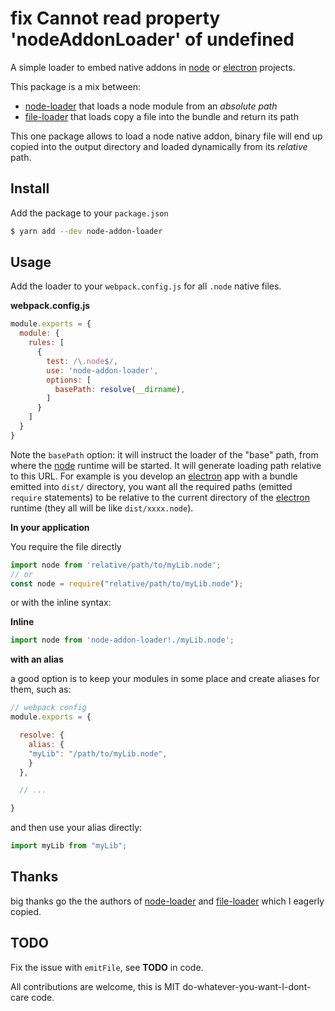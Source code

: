 # fix Cannot read property 'nodeAddonLoader' of undefined 

A simple loader to embed native addons in [node] or [electron] projects.

This package is a mix between:

- [node-loader] that loads a node module from an _absolute path_
- [file-loader] that loads copy a file into the bundle and return its path

This one package allows to load a node native addon, binary file will end up copied into the output directory and loaded dynamically from its _relative_ path.

## Install

Add the package to your `package.json`

```bash
$ yarn add --dev node-addon-loader
```

## Usage

Add the loader to your `webpack.config.js` for all `.node` native files.

**webpack.config.js**
```js
module.exports = {
  module: {
    rules: [
      {
        test: /\.node$/,
        use: 'node-addon-loader',
        options: [
          basePath: resolve(__dirname),
        ]
      }
    ]
  }
}
```

Note the `basePath` option: it will instruct the loader of the "base" path, from where the [node] runtime will be started. It will generate loading path relative to this URL.
For example is you develop an [electron] app with a bundle emitted into `dist/` directory, you want all the required paths (emitted `require` statements) to be relative to the current directory of the [electron] runtime (they all will be like `dist/xxxx.node`).

**In your application**

You require the file directly

```js
import node from 'relative/path/to/myLib.node';
// or
const node = require("relative/path/to/myLib.node");
```

or with the inline syntax:

**Inline**
```js
import node from 'node-addon-loader!./myLib.node';
```

**with an alias**

a good option is to keep your modules in some place and create aliases for them, such as:

```js
// webpack config
module.exports = {

  resolve: {
    alias: {
    "myLib": "/path/to/myLib.node",
    }
  },

  // ...

}
```

and then use your alias directly:

```js
import myLib from "myLib";
```

## Thanks

big thanks go the the authors of [node-loader] and [file-loader] which I eagerly copied.

## TODO

Fix the issue with `emitFile`, see **TODO** in code.

All contributions are welcome, this is MIT do-whatever-you-want-I-dont-care code.

[node]: https://nodejs.org
[electron]: https://electron.atom.io/
[node-loader]: https://github.com/webpack-contrib/node-loader/blob/master/index.js
[file-loader]: https://github.com/webpack-contrib/file-loader 
